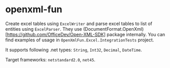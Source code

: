 # openxml-fun
Create excel tables using `ExcelWriter` and parse excel tables to list of entities using `ExcelParser`. They use (DocumentFormat.OpenXml)[https://github.com/OfficeDev/Open-XML-SDK] package internally. You can find examples of usage in `OpenXmlFun.Excel.IntegrationTests` project.

It supports following .net types: `String`, `Int32`, `Decimal`, `DateTime`.

Target frameworks: `netstandard2.0`, `net45`.

